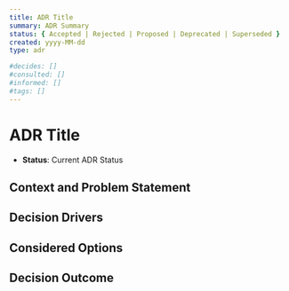 ```yaml
---
title: ADR Title
summary: ADR Summary
status: { Accepted | Rejected | Proposed | Deprecated | Superseded }
created: yyyy-MM-dd
type: adr

#decides: []
#consulted: []
#informed: []
#tags: []
---
```


# ADR Title

* **Status**: Current ADR Status

## Context and Problem Statement

<!--- Optional Decision Drivers -->
## Decision Drivers

## Considered Options

## Decision Outcome

